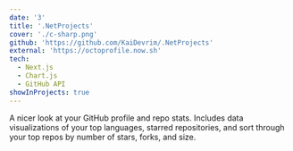 ```yaml
---
date: '3'
title: '.NetProjects'
cover: './c-sharp.png'
github: 'https://github.com/KaiDevrim/.NetProjects'
external: 'https://octoprofile.now.sh'
tech:
  - Next.js
  - Chart.js
  - GitHub API
showInProjects: true
---
```


A nicer look at your GitHub profile and repo stats. Includes data visualizations of your top languages, starred repositories, and sort through your top repos by number of stars, forks, and size.
